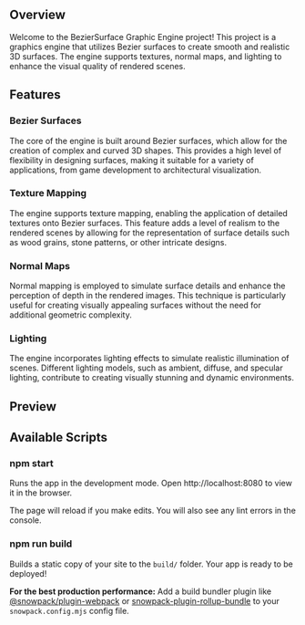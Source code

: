 ## Overview

Welcome to the BezierSurface Graphic Engine project! This project is a graphics engine that utilizes Bezier surfaces to create smooth and realistic 3D surfaces. The engine supports textures, normal maps, and lighting to enhance the visual quality of rendered scenes.

## Features

### Bezier Surfaces

The core of the engine is built around Bezier surfaces, which allow for the creation of complex and curved 3D shapes. This provides a high level of flexibility in designing surfaces, making it suitable for a variety of applications, from game development to architectural visualization.

### Texture Mapping

The engine supports texture mapping, enabling the application of detailed textures onto Bezier surfaces. This feature adds a level of realism to the rendered scenes by allowing for the representation of surface details such as wood grains, stone patterns, or other intricate designs.

### Normal Maps

Normal mapping is employed to simulate surface details and enhance the perception of depth in the rendered images. This technique is particularly useful for creating visually appealing surfaces without the need for additional geometric complexity.

### Lighting

The engine incorporates lighting effects to simulate realistic illumination of scenes. Different lighting models, such as ambient, diffuse, and specular lighting, contribute to creating visually stunning and dynamic environments.

## Preview

## Available Scripts

### npm start

Runs the app in the development mode.
Open http://localhost:8080 to view it in the browser.

The page will reload if you make edits.
You will also see any lint errors in the console.

### npm run build

Builds a static copy of your site to the `build/` folder.
Your app is ready to be deployed!

**For the best production performance:** Add a build bundler plugin like [@snowpack/plugin-webpack](https://github.com/snowpackjs/snowpack/tree/main/plugins/plugin-webpack) or [snowpack-plugin-rollup-bundle](https://github.com/ParamagicDev/snowpack-plugin-rollup-bundle) to your `snowpack.config.mjs` config file.
